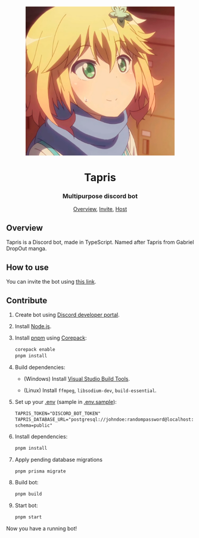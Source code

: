 <p align="center">
 <img width=400px src="assets/avatar.png" alt="Tapris from Gabriel DropOut episode 5">
 <h1 align="center">Tapris</h1>
 <h3 align="center">Multipurpose discord bot</h3>
</p>

<p align="center">
 <a href="#overview">Overview</a>,
 <a href="#invite">Invite</a>,
 <a href="#host">Host</a>
</p>

## Overview

Tapris is a Discord bot, made in TypeScript. Named after Tapris
from Gabriel DropOut manga.

## How to use

You can invite the bot using
[this link](https://discord.com/api/oauth2/authorize?client_id=869088074758520832&scope=bot+applications.commands&permissions=294208515334).

## Contribute

1. Create bot using [Discord developer portal](https://discord.com/developers/applications).

2. Install [Node.js](https://nodejs.org/en/download).

3. Install [pnpm](https://pnpm.io/) using [Corepack](https://nodejs.org/api/corepack.html):

   ```sh
   corepack enable
   pnpm install
   ```

4. Build dependencies:

   - (Windows) Install [Visual Studio Build Tools](https://visualstudio.microsoft.com/downloads/?q=build+tools#build-tools-for-visual-studio-2022).

   - (Linux) Install `ffmpeg`, `libsodium-dev`, `build-essential`.

5. Set up your [.env](.env.sample) (sample in [.env.sample](.env.sample)):

   ```env
   TAPRIS_TOKEN="DISCORD_BOT_TOKEN"
   TAPRIS_DATABASE_URL="postgresql://johndoe:randompassword@localhost:5432/mydb?schema=public"
   ```

6. Install dependencies:

   ```sh
   pnpm install
   ```

7. Apply pending database migrations

   ```sh
   pnpm prisma migrate
   ```

8. Build bot:

   ```sh
   pnpm build
   ```

9. Start bot:

   ```sh
   pnpm start
   ```

Now you have a running bot!
